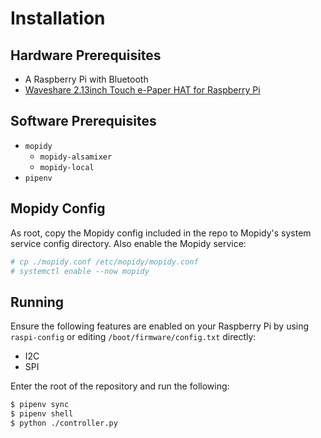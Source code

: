 # Installation

## Hardware Prerequisites

* A Raspberry Pi with Bluetooth
* [Waveshare 2.13inch Touch e-Paper HAT for Raspberry Pi](https://www.waveshare.com/2.13inch-touch-e-paper-hat.htm)

## Software Prerequisites

* `mopidy`
  * `mopidy-alsamixer`
  * `mopidy-local`
* `pipenv`

## Mopidy Config
As root, copy the Mopidy config included in the repo to Mopidy's system service config directory. Also enable the Mopidy service:

```sh
# cp ./mopidy.conf /etc/mopidy/mopidy.conf
# systemctl enable --now mopidy
```

## Running
Ensure the following features are enabled on your Raspberry Pi by using `raspi-config` or editing `/boot/firmware/config.txt` directly:

* I2C
* SPI

Enter the root of the repository and run the following:

```sh
$ pipenv sync
$ pipenv shell
$ python ./controller.py
```
